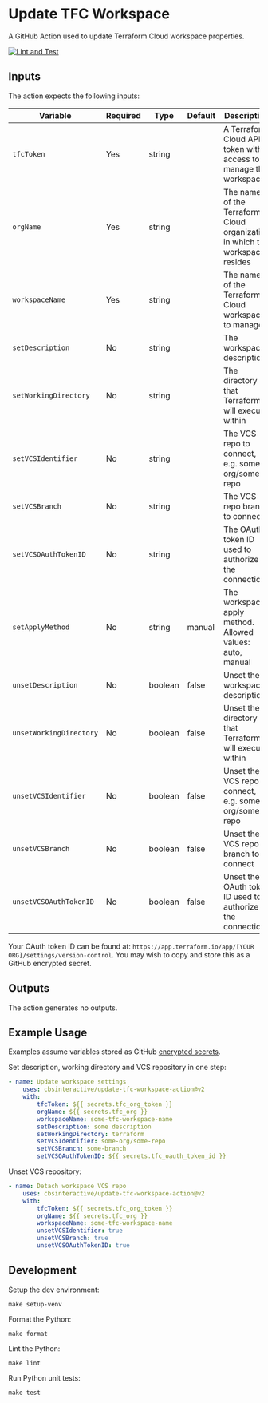# Update TFC Workspace

A GitHub Action used to update Terraform Cloud workspace properties.

[![Lint and Test](https://github.com/cbsinteractive/update-tfc-workspace-action/actions/workflows/lint-and-test.yml/badge.svg)](https://github.com/cbsinteractive/update-tfc-workspace-action/actions/workflows/lint-and-test.yml)

## Inputs

The action expects the following inputs:

| Variable                | Required | Type    | Default | Description                                                                 |
| ----------------------- | -------- | ------- | ------- | --------------------------------------------------------------------------- |
| `tfcToken`              | Yes      | string  |         | A Terraform Cloud API token with access to manage the workspace             |
| `orgName`               | Yes      | string  |         | The name of the Terraform Cloud organization in which the workspace resides |
| `workspaceName`         | Yes      | string  |         | The name of the Terraform Cloud workspace to manage                         |
| `setDescription`        | No       | string  |         | The workspace description                                                   |
| `setWorkingDirectory`   | No       | string  |         | The directory that Terraform will execute within                            |
| `setVCSIdentifier`      | No       | string  |         | The VCS repo to connect, e.g. some-org/some-repo                            |
| `setVCSBranch`          | No       | string  |         | The VCS repo branch to connect                                              |
| `setVCSOAuthTokenID`    | No       | string  |         | The OAuth token ID used to authorize the connection                         |
| `setApplyMethod`        | No       | string  | manual  | The workspace apply method. Allowed values: auto, manual                    |
| `unsetDescription`      | No       | boolean | false   | Unset the workspace description                                             |
| `unsetWorkingDirectory` | No       | boolean | false   | Unset the directory that Terraform will execute within                      |
| `unsetVCSIdentifier`    | No       | boolean | false   | Unset the VCS repo to connect, e.g. some-org/some-repo                      |
| `unsetVCSBranch`        | No       | boolean | false   | Unset the VCS repo branch to connect                                        |
| `unsetVCSOAuthTokenID`  | No       | boolean | false   | Unset the OAuth token ID used to authorize the connection                   |

Your OAuth token ID can be found at: `https://app.terraform.io/app/[YOUR ORG]/settings/version-control`. You may wish to copy and store this as a GitHub encrypted secret.

## Outputs

The action generates no outputs.

## Example Usage

Examples assume variables stored as GitHub [encrypted secrets][].

Set description, working directory and VCS repository in one step:

```yaml
- name: Update workspace settings
    uses: cbsinteractive/update-tfc-workspace-action@v2
    with:
        tfcToken: ${{ secrets.tfc_org_token }}
        orgName: ${{ secrets.tfc_org }}
        workspaceName: some-tfc-workspace-name
        setDescription: some description
        setWorkingDirectory: terraform
        setVCSIdentifier: some-org/some-repo
        setVCSBranch: some-branch
        setVCSOAuthTokenID: ${{ secrets.tfc_oauth_token_id }}
```

Unset VCS repository:

```yaml
- name: Detach workspace VCS repo
    uses: cbsinteractive/update-tfc-workspace-action@v2
    with:
        tfcToken: ${{ secrets.tfc_org_token }}
        orgName: ${{ secrets.tfc_org }}
        workspaceName: some-tfc-workspace-name
        unsetVCSIdentifier: true
        unsetVCSBranch: true
        unsetVCSOAuthTokenID: true
```

## Development

Setup the dev environment:

```shell
make setup-venv
```

Format the Python:

```shell
make format
```

Lint the Python:

```shell
make lint
```

Run Python unit tests:

```shell
make test
```

[encrypted secrets]: https://docs.github.com/en/actions/reference/encrypted-secrets
